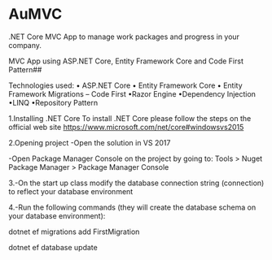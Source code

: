 # AuMVC
.NET Core MVC App to manage work packages and progress in your company.


MVC App using ASP.NET Core, Entity Framework Core and Code First Pattern##

Technologies used: •	ASP.NET Core •	Entity Framework Core •	Entity Framework Migrations – Code First •Razor Engine •Dependency Injection •LINQ •Repository Pattern

1.Installing .NET Core To install .NET Core please follow the steps on the official web site https://www.microsoft.com/net/core#windowsvs2015

2.Opening project -Open the solution in VS 2017

-Open Package Manager Console on the project by going to: Tools > Nuget Package Manager > Package Manager Console

3.-On the start up class modify the database connection string (connection) to reflect your database environment

4.-Run the following commands (they will create the database schema on your database environment):

dotnet ef migrations add FirstMigration

dotnet ef database update

